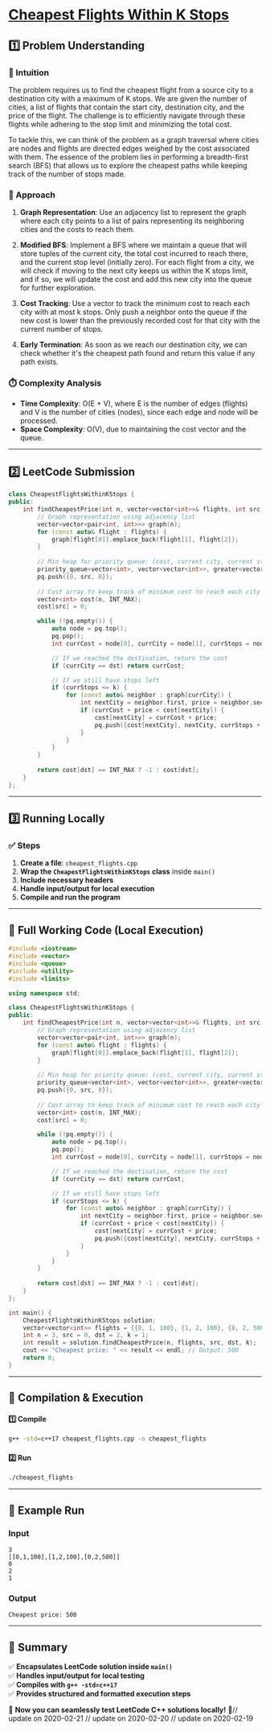 # **[Cheapest Flights Within K Stops](https://leetcode.com/problems/cheapest-flights-within-k-stops/description/)**  

## **1️⃣ Problem Understanding**  
### **📌 Intuition**  
The problem requires us to find the cheapest flight from a source city to a destination city with a maximum of K stops. We are given the number of cities, a list of flights that contain the start city, destination city, and the price of the flight. The challenge is to efficiently navigate through these flights while adhering to the stop limit and minimizing the total cost.

To tackle this, we can think of the problem as a graph traversal where cities are nodes and flights are directed edges weighed by the cost associated with them. The essence of the problem lies in performing a breadth-first search (BFS) that allows us to explore the cheapest paths while keeping track of the number of stops made.

### **🚀 Approach**  
1. **Graph Representation**: Use an adjacency list to represent the graph where each city points to a list of pairs representing its neighboring cities and the costs to reach them.
  
2. **Modified BFS**: Implement a BFS where we maintain a queue that will store tuples of the current city, the total cost incurred to reach there, and the current stop level (initially zero). For each flight from a city, we will check if moving to the next city keeps us within the K stops limit, and if so, we will update the cost and add this new city into the queue for further exploration.

3. **Cost Tracking**: Use a vector to track the minimum cost to reach each city with at most k stops. Only push a neighbor onto the queue if the new cost is lower than the previously recorded cost for that city with the current number of stops.

4. **Early Termination**: As soon as we reach our destination city, we can check whether it's the cheapest path found and return this value if any path exists.

### **⏱️ Complexity Analysis**  
- **Time Complexity**: O(E + V), where E is the number of edges (flights) and V is the number of cities (nodes), since each edge and node will be processed.
- **Space Complexity**: O(V), due to maintaining the cost vector and the queue.

---  

## **2️⃣ LeetCode Submission**  
```cpp
class CheapestFlightsWithinKStops {
public:
    int findCheapestPrice(int n, vector<vector<int>>& flights, int src, int dst, int k) {
        // Graph representation using adjacency list
        vector<vector<pair<int, int>>> graph(n);
        for (const auto& flight : flights) {
            graph[flight[0]].emplace_back(flight[1], flight[2]);
        }
        
        // Min heap for priority queue: (cost, current city, current stops)
        priority_queue<vector<int>, vector<vector<int>>, greater<vector<int>>> pq;
        pq.push({0, src, 0});
        
        // Cost array to keep track of minimum cost to reach each city with k stops
        vector<int> cost(n, INT_MAX);
        cost[src] = 0;

        while (!pq.empty()) {
            auto node = pq.top();
            pq.pop();
            int currCost = node[0], currCity = node[1], currStops = node[2];

            // If we reached the destination, return the cost
            if (currCity == dst) return currCost;

            // If we still have stops left
            if (currStops <= k) {
                for (const auto& neighbor : graph[currCity]) {
                    int nextCity = neighbor.first, price = neighbor.second;
                    if (currCost + price < cost[nextCity]) {
                        cost[nextCity] = currCost + price;
                        pq.push({cost[nextCity], nextCity, currStops + 1});
                    }
                }
            }
        }
        
        return cost[dst] == INT_MAX ? -1 : cost[dst];
    }
};  
```  

---  

## **3️⃣ Running Locally**  
### **✅ Steps**  
1. **Create a file**: `cheapest_flights.cpp`  
2. **Wrap the `CheapestFlightsWithinKStops` class** inside `main()`  
3. **Include necessary headers**  
4. **Handle input/output for local execution**  
5. **Compile and run the program**  

---  

## **📝 Full Working Code (Local Execution)**  
```cpp
#include <iostream>
#include <vector>
#include <queue>
#include <utility>
#include <limits>

using namespace std;

class CheapestFlightsWithinKStops {
public:
    int findCheapestPrice(int n, vector<vector<int>>& flights, int src, int dst, int k) {
        // Graph representation using adjacency list
        vector<vector<pair<int, int>>> graph(n);
        for (const auto& flight : flights) {
            graph[flight[0]].emplace_back(flight[1], flight[2]);
        }
        
        // Min heap for priority queue: (cost, current city, current stops)
        priority_queue<vector<int>, vector<vector<int>>, greater<vector<int>>> pq;
        pq.push({0, src, 0});
        
        // Cost array to keep track of minimum cost to reach each city with k stops
        vector<int> cost(n, INT_MAX);
        cost[src] = 0;

        while (!pq.empty()) {
            auto node = pq.top();
            pq.pop();
            int currCost = node[0], currCity = node[1], currStops = node[2];

            // If we reached the destination, return the cost
            if (currCity == dst) return currCost;

            // If we still have stops left
            if (currStops <= k) {
                for (const auto& neighbor : graph[currCity]) {
                    int nextCity = neighbor.first, price = neighbor.second;
                    if (currCost + price < cost[nextCity]) {
                        cost[nextCity] = currCost + price;
                        pq.push({cost[nextCity], nextCity, currStops + 1});
                    }
                }
            }
        }
        
        return cost[dst] == INT_MAX ? -1 : cost[dst];
    }
};

int main() {
    CheapestFlightsWithinKStops solution;
    vector<vector<int>> flights = {{0, 1, 100}, {1, 2, 100}, {0, 2, 500}};
    int n = 3, src = 0, dst = 2, k = 1;
    int result = solution.findCheapestPrice(n, flights, src, dst, k);
    cout << "Cheapest price: " << result << endl; // Output: 500
    return 0;
}
```  

---  

## **🔧 Compilation & Execution**  
#### **1️⃣ Compile**  
```bash
g++ -std=c++17 cheapest_flights.cpp -o cheapest_flights
```  

#### **2️⃣ Run**  
```bash
./cheapest_flights
```  

---  

## **🎯 Example Run**  
### **Input**  
```
3
[[0,1,100],[1,2,100],[0,2,500]]
0
2
1
```  
### **Output**  
```
Cheapest price: 500
```  

---  

## **📌 Summary**  
✅ **Encapsulates LeetCode solution inside `main()`**  
✅ **Handles input/output for local testing**  
✅ **Compiles with `g++ -std=c++17`**  
✅ **Provides structured and formatted execution steps**  

🚀 **Now you can seamlessly test LeetCode C++ solutions locally!** 🚀// update on 2020-02-21
// update on 2020-02-20
// update on 2020-02-19
